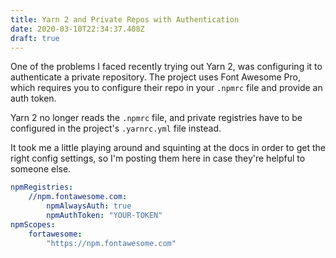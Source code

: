 ```yaml
---
title: Yarn 2 and Private Repos with Authentication
date: 2020-03-10T22:34:37.408Z
draft: true
---
```

One of the problems I faced recently trying out Yarn 2, was configuring it to authenticate a private repository. The project uses Font Awesome Pro, which requires you to configure their repo in your `.npmrc` file and provide an auth token.

Yarn 2 no longer reads the `.npmrc` file, and private registries have to be configured in the project's `.yarnrc.yml` file instead.

It took me a little playing around and squinting at the docs in order to get the right config settings, so I'm posting them here in case they're helpful to someone else.

```yml
npmRegistries:
    //npm.fontawesome.com:
        npmAlwaysAuth: true
        npmAuthToken: "YOUR-TOKEN"
npmScopes:
    fortawesome:
        "https://npm.fontawesome.com"
```
